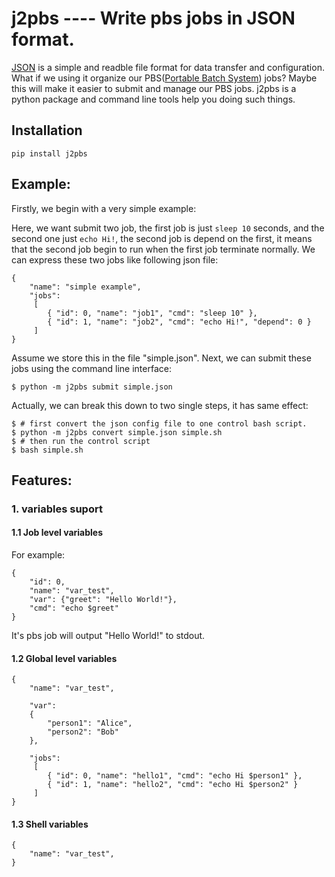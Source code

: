 # j2pbs ---- Write pbs jobs in JSON format.


[JSON](http://www.json.org/) is a simple and readble file format
for data transfer and configuration.
What if we using it organize our 
PBS([Portable Batch System](https://en.wikipedia.org/wiki/Portable_Batch_System)) jobs?
Maybe this will make it easier to submit and manage our PBS jobs.
j2pbs is a python package and command line tools help you doing such things.

## Installation
```
pip install j2pbs
```

## Example:

Firstly, we begin with a very simple example:

Here, we want submit two job, the first job is just `sleep 10` seconds,
and the second one just `echo Hi!`,
the second job is depend on the first,
it means that the second job begin to run when the first job terminate normally.
We can express these two jobs like following json file:
```
{
    "name": "simple example",
    "jobs": 
     [
        { "id": 0, "name": "job1", "cmd": "sleep 10" },
        { "id": 1, "name": "job2", "cmd": "echo Hi!", "depend": 0 }
     ]
}
```

Assume we store this in the file "simple.json".
Next, we can submit these jobs using the command line interface:
```
$ python -m j2pbs submit simple.json
```
Actually, we can break this down to two single steps, it has same effect:
```
$ # first convert the json config file to one control bash script.
$ python -m j2pbs convert simple.json simple.sh
$ # then run the control script
$ bash simple.sh
```

## Features:
### 1. variables suport
#### 1.1 Job level variables
For example:
```
{
    "id": 0,
    "name": "var_test",
    "var": {"greet": "Hello World!"},
    "cmd": "echo $greet"
}
```
It's pbs job will output "Hello World!" to stdout.

#### 1.2 Global level variables
```
{
    "name": "var_test",

    "var":
    {
        "person1": "Alice",    
        "person2": "Bob"
    },

    "jobs": 
     [ 
        { "id": 0, "name": "hello1", "cmd": "echo Hi $person1" },
        { "id": 1, "name": "hello2", "cmd": "echo Hi $person2" }
     ]
}
```

#### 1.3 Shell variables
```
{
    "name": "var_test",
}
```
